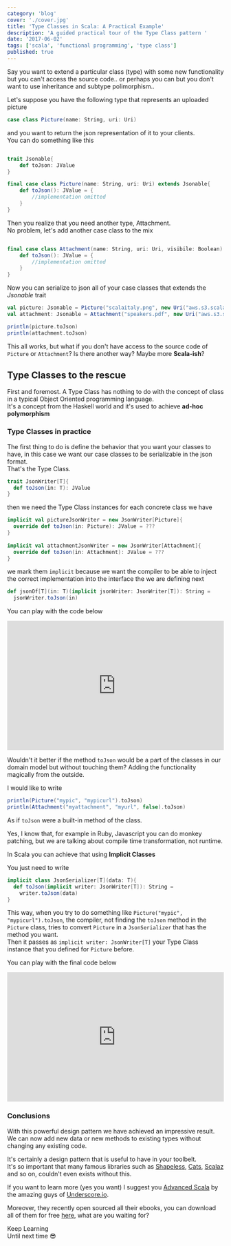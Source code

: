 ```yaml
---
category: 'blog'
cover: './cover.jpg'
title: 'Type Classes in Scala: A Practical Example'
description: 'A guided practical tour of the Type Class pattern '
date: '2017-06-02'
tags: ['scala', 'functional programming', 'type class']
published: true
---
```


<article class="prose lg:prose-lg xl:prose-xl">

Say you want to extend a particular class (type) with some new functionality but you can't access the source code..
or perhaps you can but you don't want to use inheritance and subtype polimorphism..

Let's suppose you have the following type that represents an uploaded picture

```scala
case class Picture(name: String, uri: Uri)     
```

and you want to return the json representation of it to your clients.   
You can do something like this

```scala

trait Jsonable{
    def toJson: JValue
}

final case class Picture(name: String, uri: Uri) extends Jsonable{
    def toJson(): JValue = {
        //implementation omitted
    }
}    
```

Then you realize that you need another type, Attachment.   
No problem, let's add another case class to the mix

```scala

final case class Attachment(name: String, uri: Uri, visibile: Boolean) extends Jsonable{
    def toJson(): JValue = {
        //implementation omitted
    }
}    
```

Now you can serialize to json all of your case classes that extends the *Jsonable* trait


```scala
val picture: Jsonable = Picture("scalaitaly.png", new Uri("aws.s3.scalaitaly.png"))
val attachment: Jsonable = Attachment("speakers.pdf", new Uri("aws.s3.speakers.pdf"), true)

println(picture.toJson)
println(attachment.toJson)
```

This all works, but what if you don't have access to the source code of `Picture` or `Attachment`?
Is there another way? Maybe more **Scala-ish**?   

## Type Classes to the rescue

First and foremost. A Type Class has nothing to do with the concept of class in a typical Object Oriented programming language.  
It's a concept from the Haskell world and it's used to achieve **ad-hoc polymorphism**  

### Type Classes in practice

The first thing to do is define the behavior that you want your classes to have, in this case we want our case classes to be serializable in the json format.  
That's the Type Class.

```scala
trait JsonWriter[T]{
  def toJson(in: T): JValue
}
```

then we need the Type Class instances for each concrete class we have

```scala
implicit val pictureJsonWriter = new JsonWriter[Picture]{
  override def toJson(in: Picture): JValue = ???
}  
  
implicit val attachmentJsonWriter = new JsonWriter[Attachment]{
  override def toJson(in: Attachment): JValue = ???
}
```

we mark them `implicit` because we want the compiler to be able to inject the correct implementation into the interface the we are defining next

```scala
def jsonOf[T](in: T)(implicit jsonWriter: JsonWriter[T]): String =
  jsonWriter.toJson(in)
```

You can play with the code below  

<iframe height="300" frameborder="0" style="width: 100%; overflow: hidden;" src="https://embed.scalafiddle.io/embed?sfid=eRUVeR8/5&layout=v80"></iframe>

Wouldn't it better if the method `toJson` would be a part of the classes in our domain model but without touching them?
Adding the functionality magically from the outside.

I would like to write

```scala
println(Picture("mypic", "mypicurl").toJson)
println(Attachment("myattachment", "myurl", false).toJson)
```

As if `toJson` were a built-in method of the class.

Yes, I know that, for example in Ruby, Javascript you can do monkey patching, but we are talking about compile time transformation, not runtime.

In Scala you can achieve that using **Implicit Classes**

You just need to write 

```scala
implicit class JsonSerializer[T](data: T){
  def toJson(implicit writer: JsonWriter[T]): String = 
    writer.toJson(data)
}
```

This way, when you try to do something like `Picture("mypic", "mypicurl").toJson`, the compiler, not finding the `toJson` method in the `Picture` class, tries to convert `Picture` in a `JsonSerializer` that has the method you want.  
Then it passes as `implicit writer: JsonWriter[T]` your Type Class instance that you defined for `Picture` before.  

You can play with the final code below  

<iframe height="300" frameborder="0" style="width: 100%; overflow: hidden;" src="https://embed.scalafiddle.io/embed?sfid=V6QiLPI/1&layout=v80"></iframe>

### Conclusions

With this powerful design pattern we have achieved an impressive result.  
We can now add new data or new methods to existing types without changing any existing code.  

It's certainly a design pattern that is useful to have in your toolbelt.  
It's so important that many famous libraries such as <a href="https://github.com/milessabin/shapeless" target="_blank" rel="noopener noreferrer">Shapeless</a>, <a href="http://typelevel.org/cats/" target="_blank" rel="noopener noreferrer">Cats</a>, <a href="https://github.com/scalaz/scalaz" target="_blank" rel="noopener noreferrer">Scalaz</a> and so on, couldn't even exists without this.

If you want to learn more (yes you want) I suggest you <a href="http://underscore.io/books/advanced-scala/" target="_blank" rel="noopener noreferrer">Advanced Scala</a> by the amazing guys of <a href="http://underscore.io/" target="_blank" rel="noopener noreferrer">Underscore.io</a>.  

Moreover, they recently open sourced all their ebooks, you can download all of them for free <a href="http://underscore.io/books/" target="_blank" rel="noopener noreferrer">here</a>, what are you waiting for?


Keep Learning  
Until next time :sunglasses:

</article>